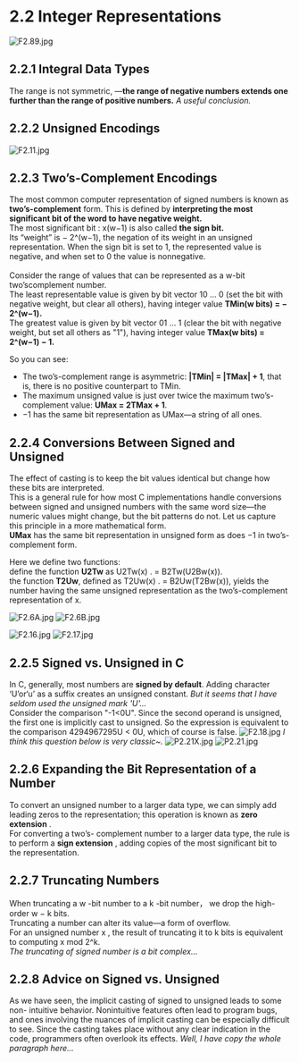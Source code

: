 # 2.2 Integer Representations

![F2.89.jpg](https://ooo.0o0.ooo/2015/12/28/5680dc302e1e4.jpg)

## 2.2.1 Integral Data Types

The range is not symmetric, —**the range of negative numbers extends one further than the range of
positive numbers.** *A useful conclusion.*

## 2.2.2 Unsigned Encodings

![F2.11.jpg](https://ooo.0o0.ooo/2016/01/18/569dc51bbebba.jpg)
## 2.2.3 Two’s-Complement Encodings

The most common
computer representation of signed numbers is known as **two’s-complement**
form. This is defined by **interpreting the most significant bit of the word to have
negative weight.**<br>
The most significant bit : x(w−1) is also called **the sign bit.** <br>
Its “weight” is − 2^(w−1), the
negation of its weight in an unsigned representation. When the sign bit is set to
1, the represented value is negative, and when set to 0 the value is nonnegative.
<br><br>
Consider the range of values that can be represented as a w-bit two’scomplement
number.<br>
The least representable value is given by bit vector 10 ... 0
(set the bit with negative weight, but clear all others), having integer value
**TMin(w bits) 
= − 2^(w−1).**<br>
The greatest value is given by bit vector 01 ... 1 (clear the bit
with negative weight, but set all others as "1"), having integer value **TMax(w bits) 
= 2^(w−1) − 1.**

So you can see:

- The two’s-complement range is asymmetric: **|TMin| =
|TMax| + 1**, that is, there is no positive counterpart to TMin. 
- The maximum unsigned value is just over twice the maximum two’s-complement
value: **UMax = 2TMax + 1**.
- −1 has the same bit representation as UMax—a string of all ones.

## 2.2.4 Conversions Between Signed and Unsigned

The effect of casting is to keep the bit values identical
but change how these bits are interpreted.
<br>
This is a general rule for how most C implementations handle conversions
between signed and unsigned numbers with the same word size—the numeric
values might change, but the bit patterns do not. Let us capture this principle
in a more mathematical form.<br>
**UMax** has
the same bit representation in unsigned form as does −1 in two’s-complement
form.

Here we define two functions:<br>
define the function **U2Tw** as U2Tw(x) .
= B2Tw(U2Bw(x)).<br>
the function **T2Uw**, defined as
T2Uw(x) .
= B2Uw(T2Bw(x)), yields the number having the same unsigned representation
as the two’s-complement representation of x.

![F2.6A.jpg](https://ooo.0o0.ooo/2016/01/19/569de6f91f3d8.jpg)
![F2.6B.jpg](https://ooo.0o0.ooo/2016/01/19/569de6f988970.jpg)

![F2.16.jpg](https://ooo.0o0.ooo/2016/01/19/569de6a9c3ce4.jpg)
![F2.17.jpg](https://ooo.0o0.ooo/2016/01/19/569de769bc21d.jpg)

## 2.2.5 Signed vs. Unsigned in C
In C, generally, most numbers are **signed by default**.
Adding character ‘U’or‘u’ as a suffix creates an unsigned constant.
*But it seems that I have seldom used the unsigned mark 'U'...*
<br>
Consider  the  comparison "-1<0U". Since the second operand is unsigned, the first one is implicitly cast to unsigned. So the expression is equivalent to the comparison 4294967295U < 0U, which of course is false.
![F2.18.jpg](https://ooo.0o0.ooo/2016/01/24/56a475ae381de.jpg)
*I think this question below is very classic~.*
![P2.21X.jpg](https://ooo.0o0.ooo/2016/01/24/56a476345d15b.jpg)
![P2.21.jpg](https://ooo.0o0.ooo/2016/01/24/56a47634551ce.jpg)

## 2.2.6 Expanding the Bit Representation of a Number
To convert an unsigned number to a larger data type, we can simply add leading zeros to the
representation; this operation is known as
**zero extension**
.<br> For converting a two’s-
complement number to a larger data type, the rule is to perform a
**sign extension**
,
adding copies of the most significant bit to the representation.  

## 2.2.7 Truncating Numbers
When truncating a
w
-bit number to a k
-bit number， we drop the high-order
w
−
k
bits.<br>
Truncating a number can alter its value—a form of overflow.<br>
For an unsigned number
x
, the result of truncating
it to
k
bits is equivalent to computing
x
mod 2^k.<br>
*The truncating of signed number is a bit complex...*

## 2.2.8 Advice on Signed vs. Unsigned
As we have seen, the implicit casting of signed to unsigned leads to some non-
intuitive behavior. Nonintuitive features often lead to program bugs,  and ones
involving the nuances of implicit casting can be especially difficult to see. Since the
casting takes place without any clear indication in the code, programmers often
overlook its effects.
*Well, I have copy the whole paragraph here...*




